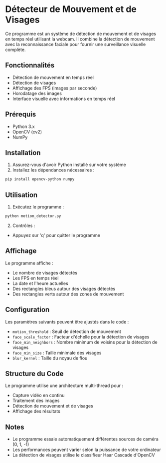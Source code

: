 # Détecteur de Mouvement et de Visages

Ce programme est un système de détection de mouvement et de visages en temps réel utilisant la webcam. Il combine la détection de mouvement avec la reconnaissance faciale pour fournir une surveillance visuelle complète.

## Fonctionnalités

- Détection de mouvement en temps réel
- Détection de visages
- Affichage des FPS (images par seconde)
- Horodatage des images
- Interface visuelle avec informations en temps réel

## Prérequis

- Python 3.x
- OpenCV (cv2)
- NumPy

## Installation

1. Assurez-vous d'avoir Python installé sur votre système
2. Installez les dépendances nécessaires :
```bash
pip install opencv-python numpy
```

## Utilisation

1. Exécutez le programme :
```bash
python motion_detector.py
```

2. Contrôles :
- Appuyez sur 'q' pour quitter le programme

## Affichage

Le programme affiche :
- Le nombre de visages détectés
- Les FPS en temps réel
- La date et l'heure actuelles
- Des rectangles bleus autour des visages détectés
- Des rectangles verts autour des zones de mouvement

## Configuration

Les paramètres suivants peuvent être ajustés dans le code :
- `motion_threshold` : Seuil de détection de mouvement
- `face_scale_factor` : Facteur d'échelle pour la détection de visages
- `face_min_neighbors` : Nombre minimum de voisins pour la détection de visages
- `face_min_size` : Taille minimale des visages
- `blur_kernel` : Taille du noyau de flou

## Structure du Code

Le programme utilise une architecture multi-thread pour :
- Capture vidéo en continu
- Traitement des images
- Détection de mouvement et de visages
- Affichage des résultats

## Notes

- Le programme essaie automatiquement différentes sources de caméra (0, 1, -1)
- Les performances peuvent varier selon la puissance de votre ordinateur
- La détection de visages utilise le classifieur Haar Cascade d'OpenCV 